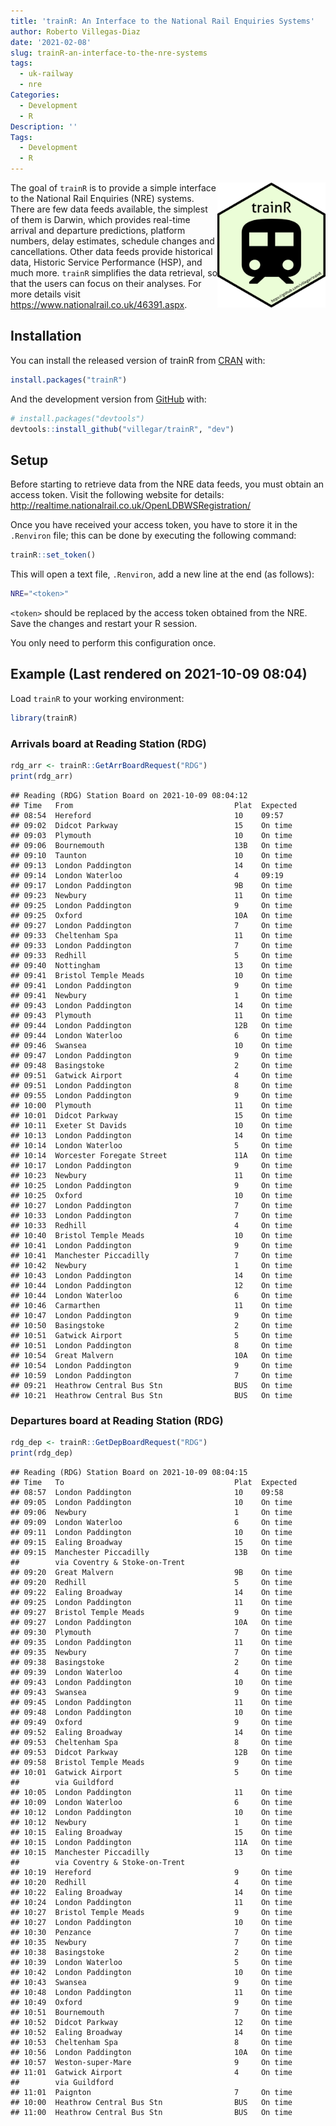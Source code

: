 ```yaml
---
title: 'trainR: An Interface to the National Rail Enquiries Systems'
author: Roberto Villegas-Diaz
date: '2021-02-08'
slug: trainR-an-interface-to-the-nre-systems
tags:
  - uk-railway
  - nre
Categories:
  - Development
  - R
Description: ''
Tags:
  - Development
  - R
---
```


<img src="https://raw.githubusercontent.com/villegar/trainR/main/inst/images/logo.png" alt="logo" align="right" height=200px/>

The goal of `trainR` is to provide a simple interface to the 
National Rail Enquiries (NRE) systems. There are few data feeds 
available, the simplest of them is Darwin, which provides real-time 
arrival and departure predictions, platform numbers, delay estimates, 
schedule changes and cancellations. Other data feeds provide historical 
data, Historic Service Performance (HSP), and much more. `trainR` 
simplifies the data retrieval, so that the users can focus on their 
analyses. For more details visit 
https://www.nationalrail.co.uk/46391.aspx.

## Installation

You can install the released version of trainR from [CRAN](https://CRAN.R-project.org) with:

``` r
install.packages("trainR")
```

And the development version from [GitHub](https://github.com/) with:

``` r
# install.packages("devtools")
devtools::install_github("villegar/trainR", "dev")
```

## Setup
Before starting to retrieve data from the NRE data feeds, you must obtain an access token. 
Visit the following website for details: http://realtime.nationalrail.co.uk/OpenLDBWSRegistration/

Once you have received your access token, you have to store it in the `.Renviron` file; this can be 
done by executing the following command:


```r
trainR::set_token()
```

This will open a text file, `.Renviron`, add a new line at the end (as follows):

```bash
NRE="<token>"
```

`<token>` should be replaced by the access token obtained from the NRE. Save the changes and restart 
your R session.

You only need to perform this configuration once.

## Example (Last rendered on 2021-10-09 08:04)

Load `trainR` to your working environment:

```r
library(trainR)
```

### Arrivals board at Reading Station (RDG)


```r
rdg_arr <- trainR::GetArrBoardRequest("RDG")
print(rdg_arr)
```

```
## Reading (RDG) Station Board on 2021-10-09 08:04:12
## Time   From                                    Plat  Expected
## 08:54  Hereford                                10    09:57
## 09:02  Didcot Parkway                          15    On time
## 09:03  Plymouth                                10    On time
## 09:06  Bournemouth                             13B   On time
## 09:10  Taunton                                 10    On time
## 09:13  London Paddington                       14    On time
## 09:14  London Waterloo                         4     09:19
## 09:17  London Paddington                       9B    On time
## 09:23  Newbury                                 11    On time
## 09:25  London Paddington                       9     On time
## 09:25  Oxford                                  10A   On time
## 09:27  London Paddington                       7     On time
## 09:33  Cheltenham Spa                          11    On time
## 09:33  London Paddington                       7     On time
## 09:33  Redhill                                 5     On time
## 09:40  Nottingham                              13    On time
## 09:41  Bristol Temple Meads                    10    On time
## 09:41  London Paddington                       9     On time
## 09:41  Newbury                                 1     On time
## 09:43  London Paddington                       14    On time
## 09:43  Plymouth                                11    On time
## 09:44  London Paddington                       12B   On time
## 09:44  London Waterloo                         6     On time
## 09:46  Swansea                                 10    On time
## 09:47  London Paddington                       9     On time
## 09:48  Basingstoke                             2     On time
## 09:51  Gatwick Airport                         4     On time
## 09:51  London Paddington                       8     On time
## 09:55  London Paddington                       9     On time
## 10:00  Plymouth                                11    On time
## 10:01  Didcot Parkway                          15    On time
## 10:11  Exeter St Davids                        10    On time
## 10:13  London Paddington                       14    On time
## 10:14  London Waterloo                         5     On time
## 10:14  Worcester Foregate Street               11A   On time
## 10:17  London Paddington                       9     On time
## 10:23  Newbury                                 11    On time
## 10:25  London Paddington                       9     On time
## 10:25  Oxford                                  10    On time
## 10:27  London Paddington                       7     On time
## 10:33  London Paddington                       7     On time
## 10:33  Redhill                                 4     On time
## 10:40  Bristol Temple Meads                    10    On time
## 10:41  London Paddington                       9     On time
## 10:41  Manchester Piccadilly                   7     On time
## 10:42  Newbury                                 1     On time
## 10:43  London Paddington                       14    On time
## 10:44  London Paddington                       12    On time
## 10:44  London Waterloo                         6     On time
## 10:46  Carmarthen                              11    On time
## 10:47  London Paddington                       9     On time
## 10:50  Basingstoke                             2     On time
## 10:51  Gatwick Airport                         5     On time
## 10:51  London Paddington                       8     On time
## 10:54  Great Malvern                           10A   On time
## 10:54  London Paddington                       9     On time
## 10:59  London Paddington                       7     On time
## 09:21  Heathrow Central Bus Stn                BUS   On time
## 10:21  Heathrow Central Bus Stn                BUS   On time
```

### Departures board at Reading Station (RDG)


```r
rdg_dep <- trainR::GetDepBoardRequest("RDG")
print(rdg_dep)
```

```
## Reading (RDG) Station Board on 2021-10-09 08:04:15
## Time   To                                      Plat  Expected
## 08:57  London Paddington                       10    09:58
## 09:05  London Paddington                       10    On time
## 09:06  Newbury                                 1     On time
## 09:09  London Waterloo                         6     On time
## 09:11  London Paddington                       10    On time
## 09:15  Ealing Broadway                         15    On time
## 09:15  Manchester Piccadilly                   13B   On time
##        via Coventry & Stoke-on-Trent           
## 09:20  Great Malvern                           9B    On time
## 09:20  Redhill                                 5     On time
## 09:22  Ealing Broadway                         14    On time
## 09:25  London Paddington                       11    On time
## 09:27  Bristol Temple Meads                    9     On time
## 09:27  London Paddington                       10A   On time
## 09:30  Plymouth                                7     On time
## 09:35  London Paddington                       11    On time
## 09:35  Newbury                                 7     On time
## 09:38  Basingstoke                             2     On time
## 09:39  London Waterloo                         4     On time
## 09:43  London Paddington                       10    On time
## 09:43  Swansea                                 9     On time
## 09:45  London Paddington                       11    On time
## 09:48  London Paddington                       10    On time
## 09:49  Oxford                                  9     On time
## 09:52  Ealing Broadway                         14    On time
## 09:53  Cheltenham Spa                          8     On time
## 09:53  Didcot Parkway                          12B   On time
## 09:58  Bristol Temple Meads                    9     On time
## 10:01  Gatwick Airport                         5     On time
##        via Guildford                           
## 10:05  London Paddington                       11    On time
## 10:09  London Waterloo                         6     On time
## 10:12  London Paddington                       10    On time
## 10:12  Newbury                                 1     On time
## 10:15  Ealing Broadway                         15    On time
## 10:15  London Paddington                       11A   On time
## 10:15  Manchester Piccadilly                   13    On time
##        via Coventry & Stoke-on-Trent           
## 10:19  Hereford                                9     On time
## 10:20  Redhill                                 4     On time
## 10:22  Ealing Broadway                         14    On time
## 10:24  London Paddington                       11    On time
## 10:27  Bristol Temple Meads                    9     On time
## 10:27  London Paddington                       10    On time
## 10:30  Penzance                                7     On time
## 10:35  Newbury                                 7     On time
## 10:38  Basingstoke                             2     On time
## 10:39  London Waterloo                         5     On time
## 10:42  London Paddington                       10    On time
## 10:43  Swansea                                 9     On time
## 10:48  London Paddington                       11    On time
## 10:49  Oxford                                  9     On time
## 10:51  Bournemouth                             7     On time
## 10:52  Didcot Parkway                          12    On time
## 10:52  Ealing Broadway                         14    On time
## 10:53  Cheltenham Spa                          8     On time
## 10:56  London Paddington                       10A   On time
## 10:57  Weston-super-Mare                       9     On time
## 11:01  Gatwick Airport                         4     On time
##        via Guildford                           
## 11:01  Paignton                                7     On time
## 10:00  Heathrow Central Bus Stn                BUS   On time
## 11:00  Heathrow Central Bus Stn                BUS   On time
```
